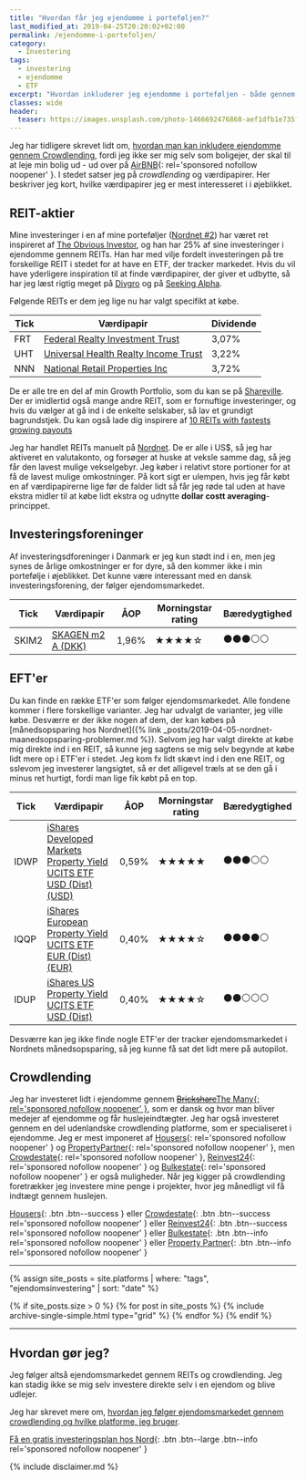```yaml
---
title: "Hvordan får jeg ejendomme i porteføljen?"
last_modified_at: 2019-04-25T20:20:02+02:00
permalink: /ejendomme-i-portefoljen/
category:
  - Investering
tags:
  - investering
  - ejendomme
  - ETF
excerpt: "Hvordan inkluderer jeg ejendomme i porteføljen - både gennem crowdlending, aktier og ETF'er."
classes: wide
header:
  teaser: https://images.unsplash.com/photo-1466692476868-aef1dfb1e735?ixlib=rb-1.2.1&ixid=eyJhcHBfaWQiOjEyMDd9&auto=format&fit=crop&w=400&q=80
---
```


Jeg har tidligere skrevet lidt om, [hvordan man kan inkludere ejendomme gennem Crowdlending](/ejendomme-crowdlending/), fordi jeg ikke ser mig selv som boligejer, der skal til at leje min bolig ud - ud over på [AirBNB](/go/airbnb/){: rel='sponsored nofollow noopener' }. I stedet satser jeg på _crowdlending_ og værdipapirer. Her beskriver jeg kort, hvilke værdipapirer jeg er mest interesseret i i øjeblikket.

## REIT-aktier

Mine investeringer i en af mine porteføljer ([Nordnet #2](https://shareville.dk/profiles/lsolesen/portfolios/349933)) har været ret inspireret af [The Obvious Investor](https://obviousinvestor.com/), og han har 25% af sine investeringer i ejendomme gennem REITs. Han har med vilje fordelt investeringen på tre forskellige REIT i stedet for at have en ETF, der tracker markedet. Hvis du vil have yderligere inspiration til at finde værdipapirer, der giver et udbytte, så har jeg læst rigtig meget på [Divgro](https://divgro.blogspot.com/) og på [Seeking Alpha](https://seekingalpha.com).

Følgende REITs er dem jeg lige nu har valgt specifikt at købe.

| Tick | Værdipapir                                                                                                                                                                    | Dividende |
|------|-------------------------------------------------------------------------------------------------------------------------------------------------------------------------------|-----------|
| FRT | [Federal Realty Investment Trust](http://tools.morningstar.dk/dk/stockreport/default.aspx?Site=dk&id=0P00000241&LanguageId=da-DK&SecurityToken=0P00000241]3]0]E0WWE$$ALL)      | 3,07%     |
| UHT | [Universal Health Realty Income Trust](http://tools.morningstar.dk/dk/stockreport/default.aspx?Site=dk&id=0P000005OB&LanguageId=da-DK&SecurityToken=0P000005OB]3]0]E0WWE$$ALL) | 3,22%     |
| NNN | [National Retail Properties Inc](http://tools.morningstar.dk/dk/stockreport/default.aspx?Site=dk&id=0P000001DX&LanguageId=da-DK&SecurityToken=0P000001DX]3]0]E0WWE$$ALL)       | 3,72%     |

De er alle tre en del af min Growth Portfolio, som du kan se på [Shareville](https://shareville.dk/profiles/lsolesen/portfolios/349933). Der er imidlertid også mange andre REIT, som er fornuftige investeringer, og hvis du vælger at gå ind i de enkelte selskaber, så lav et grundigt bagrundstjek. Du kan også lade dig inspirere af [10 REITs with fastests growing payouts](https://seekingalpha.com/amp/article/4264399-10-reits-fastest-growing-payouts)

Jeg har handlet REITs manuelt på [Nordnet](/go/nordnet/). De er alle i US$, så jeg har aktiveret en valutakonto, og forsøger at huske at veksle samme dag, så jeg får den lavest mulige vekselgebyr. Jeg køber i relativt store portioner for at få de lavest mulige omkostninger. På kort sigt er ulempen, hvis jeg får købt en af værdipapirerne lige før de falder lidt så får jeg røde tal uden at have ekstra midler til at købe lidt ekstra og udnytte **dollar costt averaging**-princippet.

## Investeringsforeninger

Af investeringsdforeninger i Danmark er jeg kun stødt ind i en, men jeg synes de årlige omkostninger er for dyre, så den kommer ikke i min portefølje i øjeblikket. Det kunne være interessant med en dansk investeringsforening, der følger ejendomsmarkedet.

| Tick  | Værdipapir                                                                                                                                   | ÅOP   | Morningstar rating                       | Bæredygtighed                            |
| ------|----------------------------------------------------------------------------------------------------------------------------------------------|-------|------------------------------------------|------------------------------------------|
| SKIM2 | [SKAGEN m2 A (DKK)](http://www.morningstar.dk/dk/funds/snapshot/snapshot.aspx?id=0P0000X09J)                                                 | 1,96% | &#x2605;&#x2605;&#x2605;&#x2605;&#x2606; | &#x26AB;&#x26AB;&#x26AB;&#x26AA;&#x26AA; |

## EFT'er

Du kan finde en række ETF'er som følger ejendomsmarkedet. Alle fondene kommer i flere forskellige varianter. Jeg har udvalgt de varianter, jeg ville købe. Desværre er der ikke nogen af dem, der kan købes på [månedsopsparing hos Nordnet]({% link _posts/2019-04-05-nordnet-maanedsopsparing-problemer.md %}). Selvom jeg har valgt direkte at købe mig direkte ind i en REIT, så kunne jeg sagtens se mig selv begynde at købe lidt mere op i ETF'er i stedet. Jeg kom fx lidt skævt ind i den ene REIT, og sslevom jeg investerer langsigtet, så er det alligevel træls at se den gå i minus ret hurtigt, fordi man lige fik købt på en top.

| Tick | Værdipapir                                                                                                                                   | ÅOP   | Morningstar rating                       | Bæredygtighed                            |
|------|----------------------------------------------------------------------------------------------------------------------------------------------|-------|------------------------------------------|------------------------------------------|
| IDWP | [iShares Developed Markets Property Yield UCITS ETF USD (Dist) (USD)](http://www.morningstar.dk/dk/etf/snapshot/snapshot.aspx?id=0P0000M2Y1) | 0,59% | &#x2605;&#x2605;&#x2605;&#x2605;&#x2605; | &#x26AB;&#x26AB;&#x26AB;&#x26AA;&#x26AA; |
| IQQP | [iShares European Property Yield UCITS ETF EUR (Dist) (EUR)](http://www.morningstar.dk/dk/etf/snapshot/snapshot.aspx?id=0P0000IWNB)          | 0,40% | &#x2605;&#x2605;&#x2605;&#x2605;&#x2606; | &#x26AB;&#x26AB;&#x26AB;&#x26AB;&#x26AA; |
| IDUP | [iShares US Property Yield UCITS ETF USD (Dist)](http://www.morningstar.dk/dk/etf/snapshot/snapshot.aspx?id=0P00008MSC)                      | 0,40% | &#x2605;&#x2605;&#x2605;&#x2605;&#x2606; | &#x26AB;&#x26AB;&#x26AA;&#x26AA;&#x26AA; |

Desværre kan jeg ikke finde nogle ETF'er der tracker ejendomsmarkedet i Nordnets månedsopsparing, så jeg kunne få sat det lidt mere på autopilot.

## Crowdlending

Jeg har investeret lidt i ejendomme gennem <del>[Brickshare](/platform/themany/)</del><ins>[The Many](/go/themany/){: rel='sponsored nofollow noopener' }</ins>, som er dansk og hvor man bliver medejer af ejendomme og får huslejeindtægter. Jeg har også investeret gennem en del udenlandske crowdlending platforme, som er specialiseret i ejendomme. Jeg er mest imponeret af [Housers](/go/housers/){: rel='sponsored nofollow noopener' } og [PropertyPartner](/go/propertypartner/){: rel='sponsored nofollow noopener' }, men [Crowdestate](/go/crowdestate/){: rel='sponsored nofollow noopener' }, [Reinvest24](/go/reinvest24/){: rel='sponsored nofollow noopener' } og [Bulkestate](/go/bulkestate/){: rel='sponsored nofollow noopener' } er også muligheder. Når jeg kigger på crowdlending foretrækker jeg investere mine penge i projekter, hvor jeg månedligt vil få indtægt gennem huslejen.

[Housers](/go/housers/){: .btn .btn--success } eller [Crowdestate](/go/crowdestate/){: .btn .btn--success rel='sponsored nofollow noopener' } eller [Reinvest24](/go/reinvest24/){: .btn .btn--success rel='sponsored nofollow noopener' } eller [Bulkestate](/go/bulkestate/){: .btn .btn--info rel='sponsored nofollow noopener' } eller [Property Partner](/go/propertypartner/){: .btn .btn--info rel='sponsored nofollow noopener' }

***

<div class="feature__wrapper">

{% assign site_posts = site.platforms | where: "tags", "ejendomsinvestering" | sort: "date" %}

{% if site_posts.size > 0 %}
  {% for post in site_posts %}
    {% include archive-single-simple.html type="grid" %}
  {% endfor %}
{% endif %}

</div>

***

## Hvordan gør jeg?

Jeg følger altså ejendomsmarkedet gennem REITs og crowdlending. Jeg kan stadig ikke se mig selv investere direkte selv i en ejendom og blive udlejer.

Jeg har skrevet mere om, [hvordan jeg følger ejendomsmarkedet gennem crowdlending og hvilke platforme, jeg bruger](/ejendomme-crowdlending/).

[Få en gratis investeringsplan hos Nord](/go/nord/){: .btn .btn--large .btn--info rel='sponsored nofollow noopener' }

{% include disclaimer.md %}
